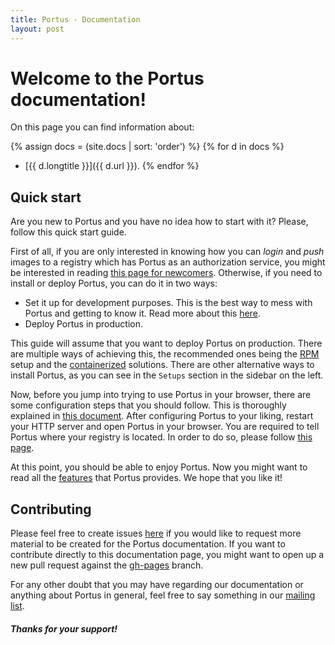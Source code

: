 ```yaml
---
title: Portus - Documentation
layout: post
---
```


# Welcome to the Portus documentation!

On this page you can find information about:

{% assign docs = (site.docs | sort: 'order') %}
{% for d in docs %}
- [{{ d.longtitle }}]({{ d.url }}).
{% endfor %}

## Quick start

Are you new to Portus and you have no idea how to start with it? Please, follow
this quick start guide.

First of all, if you are only interested in knowing how you can *login* and *push*
images to a registry which has Portus as an authorization service, you might be
interested in reading [this page for newcomers](/docs/first-steps.html).
Otherwise, if you need to install or deploy Portus, you can do it in two ways:

- Set it up for development purposes. This is the best way to mess with
Portus and getting to know it. Read more about this
[here](https://github.com/SUSE/Portus/wiki#developmentplayground-environments).
- Deploy Portus in production.

This guide will assume that you want to deploy Portus on production. There are
multiple ways of achieving this, the recommended ones being the [RPM](/docs/setups/1_rpm_packages.html) setup and
the [containerized](/docs/setups/2_containerized.html) solutions. There are other alternative ways to install
Portus, as you can see in the `Setups` section in the sidebar on the left.

Now, before you jump into trying to use Portus in your browser, there are
some configuration steps that you should follow. This is thoroughly explained
in [this document](/docs/Configuring-Portus.html). After configuring Portus to
your liking, restart your HTTP server and open Portus in your browser. You are
required to tell Portus where your registry is located. In order to do so,
please follow [this page](/docs/Configuring-the-registry.html).

At this point, you should be able to enjoy Portus. Now you might want to read
all the [features](/features.html) that Portus provides. We hope that you like
it!

## Contributing

Please feel free to create issues [here](https://github.com/SUSE/Portus) if
you would like to request more material to be created for the Portus
documentation. If you want to contribute directly to this documentation page,
you might want to open up a new pull request against the
[gh-pages](https://github.com/SUSE/Portus/tree/gh-pages) branch.

For any other doubt that you may have regarding our documentation or anything
about Portus in general, feel free to say something in our [mailing
list](https://groups.google.com/forum/#!forum/portus-dev).

##### Thanks for your support!
